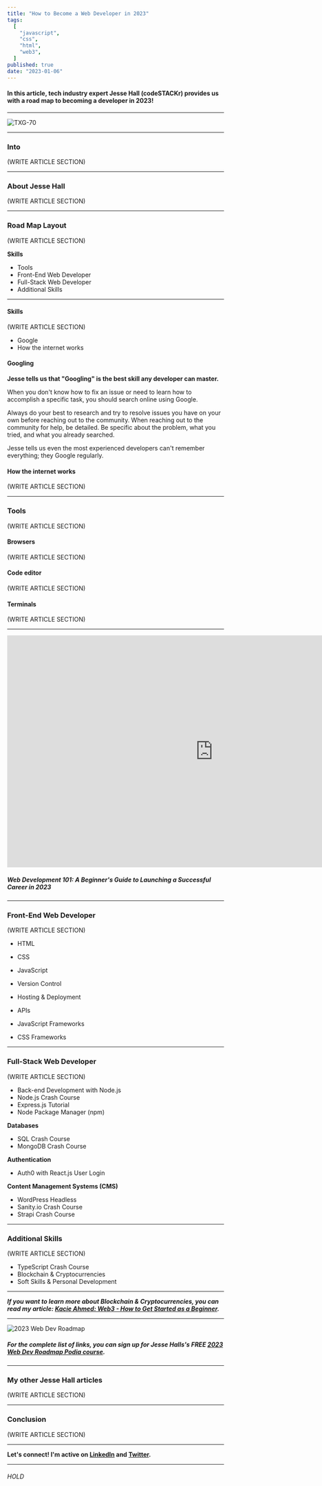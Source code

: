 ```yaml
---
title: "How to Become a Web Developer in 2023"
tags:
  [
    "javascript",
    "css",
    "html",
    "web3",
  ]
published: true
date: "2023-01-06"
---
```


#### In this article, tech industry expert Jesse Hall (codeSTACKr) provides us with a road map to becoming a developer in 2023!

---

![TXG-70](img/01-09-23/TN-TXG-70.png)

---

### Into
(WRITE ARTICLE SECTION)

---

### About Jesse Hall
(WRITE ARTICLE SECTION)

---

### Road Map Layout
(WRITE ARTICLE SECTION)


**Skills**
* Tools
* Front-End Web Developer
* Full-Stack Web Developer
* Additional Skills

---

#### Skills
(WRITE ARTICLE SECTION)

* Google
* How the internet works

#### Googling

**Jesse tells us that "Googling" is the best skill any developer can master.**

When you don't know how to fix an issue or need to learn how to accomplish a specific task, you should search online using Google.

Always do your best to research and try to resolve issues you have on your own before reaching out to the community. When reaching out to the community for help, be detailed. Be specific about the problem, what you tried, and what you already searched. 

Jesse tells us even the most experienced developers can't remember everything; they Google regularly.

#### How the internet works
(WRITE ARTICLE SECTION)

---

### Tools
(WRITE ARTICLE SECTION)

#### Browsers
(WRITE ARTICLE SECTION)

#### Code editor
(WRITE ARTICLE SECTION)

#### Terminals
(WRITE ARTICLE SECTION)

---

<iframe width="956" height="538" src="https://www.youtube.com/embed/8aosxBJQdVc" title="Web Development 101: A Beginner's Guide to Launching a Successful Career in 2023" frameborder="0" allow="accelerometer; autoplay; clipboard-write; encrypted-media; gyroscope; picture-in-picture" allowfullscreen></iframe>

##### Web Development 101: A Beginner's Guide to Launching a Successful Career in 2023

---

### Front-End Web Developer
(WRITE ARTICLE SECTION)

* HTML
* CSS
* JavaScript

* Version Control
* Hosting & Deployment
* APIs

* JavaScript Frameworks
* CSS Frameworks

---

### Full-Stack Web Developer
(WRITE ARTICLE SECTION)

* Back-end Development with Node.js
* Node.js Crash Course
* Express.js Tutorial
* Node Package Manager (npm)

**Databases**
* SQL Crash Course
* MongoDB Crash Course

**Authentication**
* Auth0 with React.js User Login

**Content Management Systems (CMS)**
* WordPress Headless
* Sanity.io Crash Course
* Strapi Crash Course

---

### Additional Skills
(WRITE ARTICLE SECTION)

* TypeScript Crash Course
* Blockchain & Cryptocurrencies
* Soft Skills & Personal Development

---

***If you want to learn more about Blockchain & Cryptocurrencies, you can read my article: [Kacie Ahmed: Web3 - How to Get Started as a Beginner](https://selftaughttxg.com/2021/11-21/Kaci_Ahmed-Web3/).***

---

![2023 Web Dev Roadmap](img/01-09-23/WebDevRoadmap2023.png)

##### For the complete list of links, you can sign up for Jesse Halls's FREE [2023 Web Dev Roadmap Podia course](https://courses.codestackr.com/products/home).

---

### My other Jesse Hall articles
(WRITE ARTICLE SECTION)

---

### Conclusion
(WRITE ARTICLE SECTION)

---

**Let's connect! I'm active on [LinkedIn](https://www.linkedin.com/in/michaeljudelarocca/) and [Twitter](https://twitter.com/MikeJudeLarocca).**

---

###### *HOLD* 
